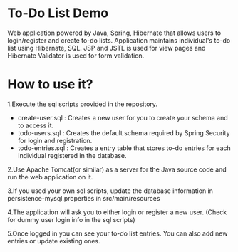 # To-Do List Demo

Web application powered by Java, Spring, Hibernate that allows users to login/register and create to-do lists. Application maintains individual's to-do list using Hibernate, SQL. JSP and JSTL is used for view pages and Hibernate Validator is used for form validation.

# How to use it? 

1.Execute the sql scripts provided in the repository. 
   - create-user.sql : Creates a new user for you to create your schema and to access it.
   - todo-users.sql : Creates the default schema required by Spring Security for login and registration.
   - todo-entries.sql : Creates a entry table that stores to-do entries for each individual registered in the database.


2.Use Apache Tomcat(or similar) as a server for the Java source code and run the web application on it.

3.If you used your own sql scripts, update the database information in persistence-mysql.properties in src/main/resources

4.The application will ask you to either login or register a new user. (Check for dummy user login info in the sql scripts)

5.Once logged in you can see your to-do list entries. You can also add new entries or update existing ones. 
